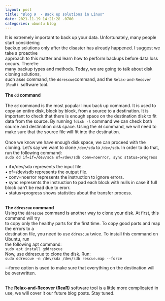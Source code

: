 ```yaml
---
layout: post
title: "Blog 9  - Back up solutions in Linux"
date: 2021-11-19 14:21:28 -0700
categories: ubuntu blog
---
```

It is extremely important to back up your data. Unfortunately, many people start considering<br> backup solutions only after the disaster has already happened. I suggest we take a proactive <br>approach to this matter and learn how to perform backups before data loss occurs. There’re <br>many backup types and methods. Today, we are going to talk about disk cloning solutions, <br>such as`dd` command, the `ddrescue`command, and the `Relax-and-Recover (ReaR) `software tool.<br><br>
 <b>The `dd` command</b><br><br>
The `dd` command is the most popular linux back up command. It is used to copy an entire disk, block by block, from a source to a destination. It is important to check that there is enough space on the destination disk to fit data from the source. By running `fdisk -l` command we can check both source and destination disk space. Using the `dd` command, we will need to make sure that the source file will fit into the destination. <br><br>
Once we know we have enough disk space, we can proceed with the cloning. Let’s say we want to clone `/dev/sda` to `/dev/sdb`. In order to do that, run the following command: <br>
`sudo dd if=if=/dev/sda of=/dev/sdb conv=noerror, sync status=progress` <br>

•	if=/dev/sda represents the input file. <br>
•	of=/dev/sdb represents the output file.<br>
•	conv=noerror represents the instruction to ignore errors.<br>
•	sync represents the instruction to pad each block with nulls in case if full block can’t be read due to erorr. <br>
•	status=progress shows statistics about the transfer process.<br><br>

<b>The `ddrescue` command</b><br>
Using the `ddrescue` command is another way to clone your disk. At first, this command will try <br>to copy only the healthy parts for the first time. To copy good parts and map the errors to a <br>destination file, you need to use `ddrescue` twice. To install this command on Ubuntu, run <br>the following apt command:<br>
`sudo apt install gddrescue`<br>
Now, use ddrescue to clone the disk. Run:<br>
`sudo ddrescue -n /dev/sda /dev/sdb rescue.map --force` 

--force option is used to make sure that everything on the destination will be overwritten. <br><br>

The <b>Relax-and-Recover (ReaR)</b> software tool is a little more complicated in use, we will cover it our future blog posts. Stay tuned.

